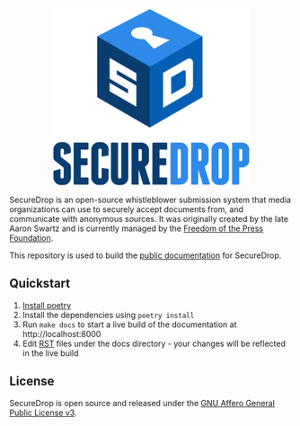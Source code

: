 <p align="center">
  <img src="/static/i/logo.png" width="350" height="314">
</p>

SecureDrop is an open-source whistleblower submission system that media organizations can use to securely accept documents from, and communicate with anonymous sources. It was originally created by the late Aaron Swartz and is currently managed by the [Freedom of the Press Foundation](https://freedom.press).

This repository is used to build the [public documentation](https://docs.securedrop.org/) for SecureDrop.

## Quickstart

1. [Install poetry](https://python-poetry.org/docs/#installation)
2. Install the dependencies using `poetry install`
3. Run `make docs` to start a live build of the documentation at http://localhost:8000
4. Edit [RST](https://www.sphinx-doc.org/en/master/usage/restructuredtext/basics.html) files under the docs directory - your changes will be reflected in the live build

## License

SecureDrop is open source and released under the [GNU Affero General Public License v3](/LICENSE).

